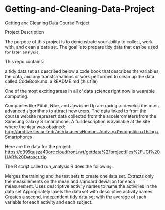 # Getting-and-Cleaning-Data-Project
Getting and Cleaning Data Course Project

Project Description

The purpose of this project is to demonstrate your ability to collect, work with, and clean a data set. 
The goal is to prepare tidy data that can be used for later analysis.


This repo contains:

a tidy data set as described below
a code book that describes the variables, the data, and any transformations or work performed to clean up the data called CodeBook.md.
a README.md (this file)


One of the most exciting areas in all of data science right now is wearable computing. 

Companies like Fitbit, Nike, and Jawbone Up are racing to develop the most advanced algorithms to attract new users. 
The data linked to from the course website represent data collected from the accelerometers from the Samsung Galaxy S smartphone. 
A full description is available at the site where the data was obtained: http://archive.ics.uci.edu/ml/datasets/Human+Activity+Recognition+Using+Smartphones

Here are the data for the project: https://d396qusza40orc.cloudfront.net/getdata%2Fprojectfiles%2FUCI%20HAR%20Dataset.zip

The R script called run_analysis.R does the following:

Merges the training and the test sets to create one data set.
Extracts only the measurements on the mean and standard deviation for each measurement.
Uses descriptive activity names to name the activities in the data set
Appropriately labels the data set with descriptive activity names.
Creates a second, independent tidy data set with the average of each variable for each activity and each subject.
